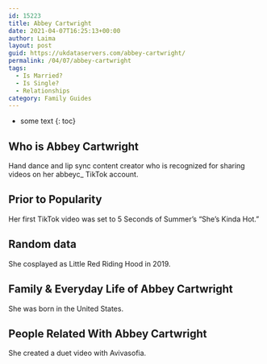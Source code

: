 ```yaml
---
id: 15223
title: Abbey Cartwright
date: 2021-04-07T16:25:13+00:00
author: Laima
layout: post
guid: https://ukdataservers.com/abbey-cartwright/
permalink: /04/07/abbey-cartwright
tags:
  - Is Married?
  - Is Single?
  - Relationships
category: Family Guides
---
```


* some text
{: toc}


## Who is Abbey Cartwright
                  
                  
                  
Hand dance and lip sync content creator who is recognized for sharing videos on her abbeyc_ TikTok account.
                  
              
            
              
            
                
                
                
## Prior to Popularity
                  
                  
                  
Her first TikTok video was set to 5 Seconds of Summer&#8217;s &#8220;She&#8217;s Kinda Hot.&#8221;
                  
              
            
              
            
                
                
                
## Random data
                  
                  
                  
She cosplayed as Little Red Riding Hood in 2019.
                  
              
            
              
            
                
                
                
## Family & Everyday Life of Abbey Cartwright
                  
                  
                  
She was born in the United States. 
                  
              
            
              
            
                
                
                
## People Related With Abbey Cartwright
                  
                  
                  
She created a duet video with Avivasofia. 
                  
              
            
              
            
                
              
            
              
              
            
            
              
            
          
          
          